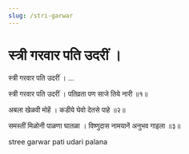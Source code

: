 ```yaml
---
slug: /stri-garwar
---
```

# स्त्री गरवार पति उदरीं ।



स्त्री गरवार पति उदरीं । …

स्त्री गरवार पति उदरीं । पतिव्रता पण साजे तिये नारी ॥१॥

अबला खेळवी मोहें । कडीये घेवो देतसे पाहे ॥२॥

समस्तीं मिळोनी पाळणा घातळा । विष्णुदास नामयानें अनुभव गाइला ॥३॥



<span class='index-text'> stree garwar pati udari  palana</span>